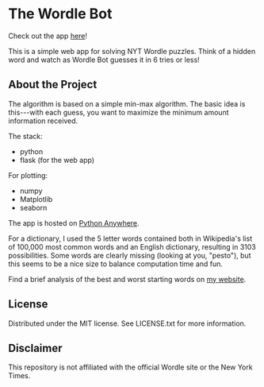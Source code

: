 # The Wordle Bot
Check out the app <a href="https://wordlebot.pythonanywhere.com/">here</a>!

This is a simple web app for solving NYT Wordle puzzles. Think of a hidden word and watch as Wordle Bot guesses it in 6 tries or less!

## About the Project
The algorithm is based on a simple min-max algorithm. The basic idea is this---with each guess, you want to maximize the minimum amount information received. 

The stack:
- python
- flask (for the web app)

For plotting:
- numpy
- Matplotlib
- seaborn

The app is hosted on <a href="https://www.pythonanywhere.com/">Python Anywhere</a>.

For a dictionary, I used the 5 letter words contained both in Wikipedia's list of 100,000 most common words and an English dictionary, resulting in 3103 possibilities. Some words are clearly missing (looking at you, "pesto"), but this seems to be a nice size to balance computation time and fun.

Find a brief analysis of the best and worst starting words on <a href="zacharysparrow.github.io/projects/the_wordle_bot/">my website</a>.

## License
Distributed under the MIT license. See LICENSE.txt for more information.

## Disclaimer
This repository is not affiliated with the official Wordle site or the New York Times.
